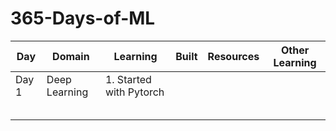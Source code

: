 # 365-Days-of-ML
| Day | Domain | Learning | Built | Resources | Other Learning |
|-----|--------|----------|-------|-----------|----------------|
| Day 1 |   Deep Learning    |  1. Started with Pytorch        |       |           |                |
|            |        |          |       |           |                |
|            |        |          |       |           |                |
|            |        |          |       |           |                |
|            |        |          |       |           |                |
|            |        |          |       |           |                |
